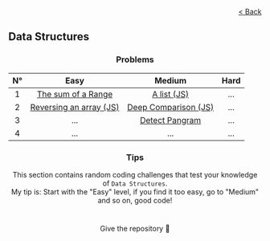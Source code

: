 <p align="right">
  <a href="../../../README.md">< Back</a>
</p>

<h2>Data Structures</h2>

<h3 align="center">Problems</h3>

<div align="center">

| N° | Easy 	| Medium 	| Hard 	|
|:---: |:---:	|:---:	|:---:	|
| 1 | [The sum of a Range](./the-sum-of-a-range/problem.md)	| [A list (JS)](./a-list/problem.md) 	| ... 	|
| 2 | [Reversing an array (JS)](./reversing-an-array/problem.md) 	| [Deep Comparison (JS)](./deep-comparison/problem.md) 	| ... 	|
| 3 | ... | [Detect Pangram](./detect-pangram/problem.md) | ... |
| 4 | ... | ... | ... |

</div>

<h3 align="center">Tips</h3>

<p align="center">This section contains random coding challenges that test your knowledge of <code>Data Structures</code>.<br> My tip is: Start with the "Easy" level, if you find it too easy, go to "Medium" and so on, good code!</p>

#

<p align="center">Give the repository 🌟<p>
